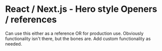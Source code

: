 # React / Next.js - Hero style Openers / references

Can use this either as a reference OR for production use.
Obviously functionality isn't there, but the bones are. Add custom functionality as needed.
